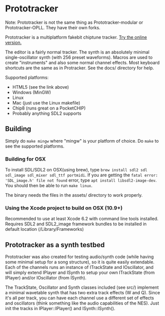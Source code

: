 # Prototracker

Note: Prototracker is not the same thing as Prototracker-modular or Prototracker-OPLL. They have their own forks.

Prototracker is a multiplatform fakebit chiptune tracker. [Try the online version.](http://kometbomb.net/prototracker/)

The editor is a fairly normal tracker. The synth is an absolutely minimal single-oscillator synth (with 256 preset waveforms). Macros are used to create "instruments" and also some normal channel effects. Most keyboard shortcuts are the same as in Protracker. See the docs/ directory for help.

Supported platforms:
 * HTML5 (see the link above)
 * Windows (MinGW)
 * Linux
 * Mac (just use the Linux makefile)
 * Chip8 (runs great on a PocketCHIP)
 * Probably anything SDL2 supports

## Building

Simply do ```make mingw``` where "mingw" is your platform of choice. Do ```make``` to see the supported platforms.

### Building for OSX

To install SDL/SDL2 on OSX(using brew), type ```brew install sdl2 sdl sdl_image sdl_mixer sdl_ttf portmidi```. If you are getting the ```fatal error: 'SDL_image.h' file not found``` error, type ```apt install libsdl2-image-dev```. You should then be able to run ```make linux```.

The binary needs the files in the assets/ directory to work properly.

### Using the Xcode project to build on OSX (10.9+)

Recommended to use at least Xcode 6.2 with command line tools installed. Requires SDL2 and SDL2_image framework bundles to be installed in default location (/Library/Frameworks)

## Prototracker as a synth testbed

Prototracker was also created for testing audio/synth code (while having some minimal setup for a song structure), so it is quite easily extendable. Each of the channels runs an instance of ITrackState and IOscillator, and will simply extend IPlayer and ISynth to setup your own ITrackState (from IPlayer) and/or IOscillator (from ISynth).

The TrackState, Oscillator and Synth classes included (see src/) implement a minimal wavetable synth that has two extra track effects (W and Q). Since it's all per track, you can have each channel use a different set of effects and oscillators (think something like the audio capabilities of the NES). Just init the tracks in IPlayer::IPlayer() and ISynth::ISynth().

